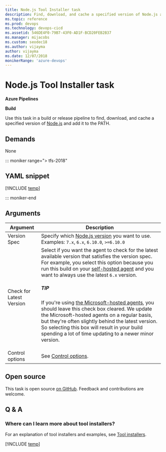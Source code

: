 ```yaml
---
title: Node.js Tool Installer task
description: Find, download, and cache a specified version of Node.js and add it to the PATH
ms.topic: reference
ms.prod: devops
ms.technology: devops-cicd
ms.assetid: 546DE4F0-79B7-43F0-AD1F-BCD20FEB2B37
ms.manager: mijacobs
ms.custom: seodec18
ms.author: vijayma
author: vijayma
ms.date: 12/07/2018
monikerRange: 'azure-devops'
---
```


# Node.js Tool Installer task

**Azure Pipelines**

**Build**

Use this task in a build or release pipeline to find, download, and cache a specified version of [Node.js](https://nodejs.org/) and add it to the PATH.

## Demands

None

::: moniker range="> tfs-2018"

## YAML snippet

[!INCLUDE [temp](../_shared/yaml/NodeToolV0.md)]

::: moniker-end

## Arguments

| Argument | Description |
|----------|-------------|
| Version Spec | Specify which [Node.js version](https://nodejs.org/en/download/releases/) you want to use. Examples: `7.x`, `6.x`, `6.10.0`, `>=6.10.0` |
| Check for Latest Version | Select if you want the agent to check for the latest available version that satisfies the version spec. For example, you select this option because you run this build on your [self-hosted agent](../../agents/agents.md#install) and you want to always use the latest `6.x` version. <div class="tip"><h5>TIP</h5><p>If you're using [the Microsoft-hosted agents](../../agents/hosted.md), you should leave this check box cleared. We update the Microsoft-hosted agents on a regular basis, but they're often slightly behind the latest version. So selecting this box will result in your build spending a lot of time updating to a newer minor version.</p></div>|
| Control options | See [Control options](../../process/tasks.md#controloptions). |

## Open source

This task is open source [on GitHub](https://github.com/Microsoft/azure-pipelines-tasks). Feedback and contributions are welcome.

## Q & A
<!-- BEGINSECTION class="md-qanda" -->

### Where can I learn more about tool installers?

For an explanation of tool installers and examples, see [Tool installers](../../process/tasks.md#tool-installers).

[!INCLUDE [temp](../../_shared/qa-agents.md)]

<!-- ENDSECTION -->
